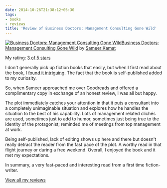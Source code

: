 ```yaml
---
date: 2014-10-26T21:38:12+05:30
tags:
- books
- reviews
title: 'Review of Business Doctors: Management Consulting Gone Wild'
---
```

[![Business Doctors: Management Consulting Gone Wild](https://d.gr-assets.com/books/1395587251m/21532628.jpg)](https://www.goodreads.com/book/show/21532628-business-doctors)[Business Doctors: Management Consulting Gone Wild](https://www.goodreads.com/book/show/21532628-business-doctors) by [Sameer Kamat](https://www.goodreads.com/author/show/5894826.Sameer_Kamat)

My rating: [3 of 5 stars](https://www.goodreads.com/review/show/1029933223)

I don't generally pick up fiction books that easily, but when I first read about the book, I [found it intriguing](https://www.goodreads.com/topic/show/1769285-feedback-on-business-doctors-book-page#comment_96247221). The fact that the book is self-published added to my curiosity.

So, when Sameer approached me over Goodreads and offered a complimentary copy in exchange of an honest review, I was all but happy.

The plot immediately catches your attention in that it puts a consultant into a completely unimaginable situation and explores how he handles the situation to the best of his capability. Lots of management related clichés are used, sometimes just to add to humor, sometimes just being true to the identity of the protagonist; reminded me of meetings from top management at work.

Being self-published, lack of editing shows up here and there but doesn't really detract the reader from the fast pace of the plot. A worthy read in that flight journey or during a free weekend. Overall, I enjoyed the book and it met my expectations.

In summary, a very fast-paced and interesting read from a first time fiction-writer.

[View all my reviews](https://www.goodreads.com/review/list/6520743-kartik-singhal)
